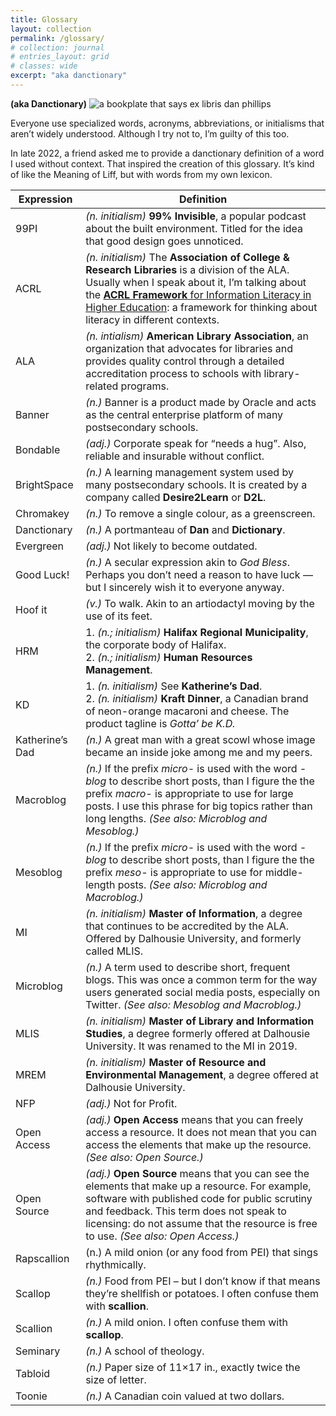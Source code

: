```yaml
---
title: Glossary
layout: collection
permalink: /glossary/
# collection: journal
# entries_layout: grid
# classes: wide
excerpt: "aka danctionary"
---
```

**(aka Danctionary)**
![a bookplate that says ex libris dan phillips](https://lh3.googleusercontent.com/8GlxVAAfdyvDU4-DvVbJuRm-k8hJrdKKl0a-iYQG7xgRb2L5kkrE0yBB5c0zST5MVoLk4k_CbJo5_btfpri_jcfDLarhvbO3--GR8scJ4dTEWqpZM1U_IXyrjzkdOQ8Vhgh_3cK0XCvvS_JIRvmQdUmEjlCHdcOpSYzq93N2l0K4RB6bBZW2zpp8l9rLnbPPIB1xuYPaiLmUV7cqwpDTp8r0vs2HtsRBjhxx3PvLUtG6k1xuJNNJ-0O21Ik-QfmcT-86ucTe20WSR_qo5SFnZyoqSpOkEk-xsWtYsFNLXHAHoGjo7uB9mx2cwFpzicutU2WYzkNiUwbbbkuqBGtdiJ39anuuW8bXwfNNMxa78m27SJMdQx_P9w7N1a7Bh72oh9fbQ-Xi0VImouSa9tfHTHx_x8mGLVjxc94Qd2j68tBgvzsWmCsnPuKMWkeb4HG3S1v8kvNkrp8_URHQtq9d8zBuNq_5WABG9r1TcjLv1drE3mXTGIKO5NSIu5qkN6d3Ikjk5ltdYmNMjsb0o-r7DMiEwz5eCSoj-anDMW0jqDJCakW8oNTs_ly1rQHob3ZiYjyNZ532t2fpWx_UJ9RlCYXz7P_nq7sAVuzCahMFGFIh72xlmpXH8yB3jcz52TVRmS8Z9WNf4bB-ZT4PsO-knX5f38dy75kI7K2ScJpL0Fr8lfKo6c3Chbfa6tdwvkA4F3Z4eLpR1Gl3tXsHGgBBgpzG_O-GF_NawNsxgSEmCxg3Cjn21KN1EUdimRr3PmhCcHN---ouAQHrXPpUk5SW-b0M14Da7ncJfAylVqMGMdCOj8dep7-v99dPdMTnL12ftb1Rf-fIfOOqxjEqkWREXtnEM7_Mcv8GescwfiaRHjqdHigbMRqMo7LK5dC5koyjbGp2FbN3tAEcLwGp6mGDaUoOeaHZDb_LUackPP-u07UQc4bDXV96nCei86NGNTmmI91ry2Q9Io2ppddhZnAqbQ=w800-h450-s-no?authuser=0)

Everyone use specialized words, acronyms, abbreviations, or initialisms that aren’t widely understood. Although I try not to, I’m guilty of this too.

In late 2022, a friend asked me to provide a danctionary definition of a word I used without context. That inspired the creation of this glossary. It’s kind of like the Meaning of Liff, but with words from my own lexicon.

| Expression      | Definition                                                                                                                                                                                                                                                                                                                             |
| --------------- | -------------------------------------------------------------------------------------------------------------------------------------------------------------------------------------------------------------------------------------------------------------------------------------------------------------------------------------- |
| 99PI            | _(n. initialism)_ **99% Invisible**, a popular podcast about the built environment. Titled for the idea that good design goes unnoticed.                                                                                                                                                                                               |
| ACRL            | _(n. initialism)_ The **Association of College & Research Libraries** is a division of the ALA. Usually when I speak about it, I’m talking about the [**ACRL Framework** for Information Literacy in Higher Education](https://www.ala.org/acrl/standards/ilframework): a framework for thinking about literacy in different contexts. |
| ALA             | _(n. intialism)_ **American Library Association**, an organization that advocates for libraries and provides quality control through a detailed accreditation process to schools with library-related programs.                                                                                                                        |
| Banner          | _(n.)_ Banner is a product made by Oracle and acts as the central enterprise platform of many postsecondary schools.                                                                                                                                                                                                                   |
| Bondable        | _(adj.)_ Corporate speak for “needs a hug”. Also, reliable and insurable without conflict.                                                                                                                                                                                                                                             |
| BrightSpace     | _(n.)_ A learning management system used by many postsecondary schools. It is created by a company called **Desire2Learn** or **D2L**.                                                                                                                                                                                                 |
| Chromakey       | _(n.)_ To remove a single colour, as a greenscreen.                                                                                                                                                                                                                                                                                    |
| Danctionary     | _(n.)_ A portmanteau of **Dan** and **Dictionary**.                                                                                                                                                                                                                                                                                    |
| Evergreen       | _(adj.)_ Not likely to become outdated.                                                                                                                                                                                                                                                                                                |
| Good Luck!      | _(n.)_ A secular expression akin to _God Bless_. Perhaps you don’t need a reason to have luck — but I sincerely wish it to everyone anyway.                                                                                                                                                                                            |
| Hoof it         | _(v.)_ To walk. Akin to an artiodactyl moving by the use of its feet.                                                                                                                                                                                                                                                                  |
| HRM             | 1. _(n.; initialism)_ **Halifax Regional Municipality**, the corporate body of Halifax.<br>2. _(n.; initialism)_ **Human Resources Management**.                                                                                                                                                                                       |
| KD              | 1. _(n. initialism)_ See **Katherine’s Dad**.<br>2. _(n. initialism)_ **Kraft Dinner**, a Canadian brand of neon-orange macaroni and cheese. The product tagline is _Gotta’ be K.D._                                                                                                                                                   |
| Katherine’s Dad | _(n.)_ A great man with a great scowl whose image became an inside joke among me and my peers.                                                                                                                                                                                                                                         |
| Macroblog       | _(n.)_ If the prefix _micro-_ is used with the word _\-blog_ to describe short posts, than I figure the the prefix _macro-_ is appropriate to use for large posts. I use this phrase for big topics rather than long lengths. _(See also: Microblog and Mesoblog.)_                                                                    |
| Mesoblog        | _(n.)_ If the prefix _micro-_ is used with the word _\-blog_ to describe short posts, than I figure the the prefix _meso-_ is appropriate to use for middle-length posts. _(See also: Microblog and Macroblog.)_                                                                                                                       |
| MI              | _(n. initialism)_ **Master of Information**, a degree that continues to be accredited by the ALA. Offered by Dalhousie University, and formerly called MLIS.                                                                                                                                                                           |
| Microblog       | _(n.)_ A term used to describe short, frequent blogs. This was once a common term for the way users generated social media posts, especially on Twitter. _(See also: Mesoblog and Macroblog.)_                                                                                                                                         |
| MLIS            | _(n. initialism)_ **Master of Library and Information Studies**, a degree formerly offered at Dalhousie University. It was renamed to the MI in 2019.                                                                                                                                                                                  |
| MREM            | _(n. initialism)_ **Master of Resource and Environmental Management**, a degree offered at Dalhousie University.                                                                                                                                                                                                                       |
| NFP             | _(adj.)_ Not for Profit.                                                                                                                                                                                                                                                                                                               |
| Open Access     | _(adj.)_ **Open Access** means that you can freely access a resource. It does not mean that you can access the elements that make up the resource. _(See also: Open Source.)_                                                                                                                                                          |
| Open Source     | _(adj.)_ **Open Source** means that you can see the elements that make up a resource. For example, software with published code for public scrutiny and feedback. This term does not speak to licensing: do not assume that the resource is free to use. _(See also: Open Access.)_                                                    |
| Rapscallion     | (n.) A mild onion (or any food from PEI) that sings rhythmically.                                                                                                                                                                                                                                                                      |
| Scallop         | _(n.)_ Food from PEI – but I don’t know if that means they’re shellfish or potatoes. I often confuse them with **scallion**.                                                                                                                                                                                                           |
| Scallion        | _(n.)_ A mild onion. I often confuse them with **scallop**.                                                                                                                                                                                                                                                                            |
| Seminary        | _(n.)_ A school of theology.                                                                                                                                                                                                                                                                                                           |
| Tabloid         | _(n.)_ Paper size of 11×17 in., exactly twice the size of letter.                                                                                                                                                                                                                                                                      |
| Toonie          | _(n.)_ A Canadian coin valued at two dollars.                                                                                                                                                                                                                                                                                          |